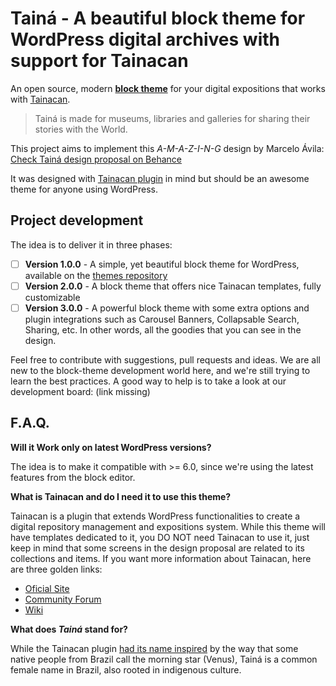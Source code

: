 # Tainá - A beautiful block theme for WordPress digital archives with support for Tainacan

An open source, modern [**block theme**](https://developer.wordpress.org/themes/block-themes/) for your digital expositions that works with [Tainacan](https://tainacan.org/en).

> Tainá is made for museums, libraries and galleries for sharing their stories with the World.

This project aims to implement this _A-M-A-Z-I-N-G_ design by Marcelo Ávila:
[Check Tainá design proposal on Behance](https://www.behance.net/gallery/83704559/Taina-Tema-Wordpress)

It was designed with [Tainacan plugin](https://wordpress.org/plugins/tainacan/) in mind but should be an awesome theme for anyone using WordPress.

## Project development

The idea is to deliver it in three phases:

- [ ] **Version 1.0.0** - A simple, yet beautiful block theme for WordPress, available on the [themes repository](https://wordpress.org/themes/)
- [ ] **Version 2.0.0** - A block theme that offers nice Tainacan templates, fully customizable
- [ ] **Version 3.0.0** - A powerful block theme with some extra options and plugin integrations such as Carousel Banners, Collapsable Search, Sharing, etc. In other words, all the goodies that you can see in the design.

Feel free to contribute with suggestions, pull requests and ideas. We are all new to the block-theme development world here, and we're still trying to learn the best practices. A good way to help is to take a look at our development board: (link missing)

## F.A.Q.

**Will it Work only on latest WordPress versions?**

The idea is to make it compatible with >= 6.0, since we're using the latest features from the block editor.

**What is Tainacan and do I need it to use this theme?**

Tainacan is a plugin that extends WordPress functionalities to create a digital repository management and expositions system. While this theme will have templates dedicated to it, you DO NOT need Tainacan to use it, just keep in mind that some screens in the design proposal are related to its collections and items. If you want more information about Tainacan, here are three golden links:

- [Oficial Site](https://tainacan.org/en)
- [Community Forum](https://tainacan.discourse.group/)
- [Wiki](https://wiki.tainacan.org/)

**What does _Tainá_ stand for?**

While the Tainacan plugin [had its name inspired](https://tainacan.org/en/visual-identity/) by the way that some native people from Brazil call the morning star (Venus), Tainá is a common female name in Brazil, also rooted in indigenous culture.
